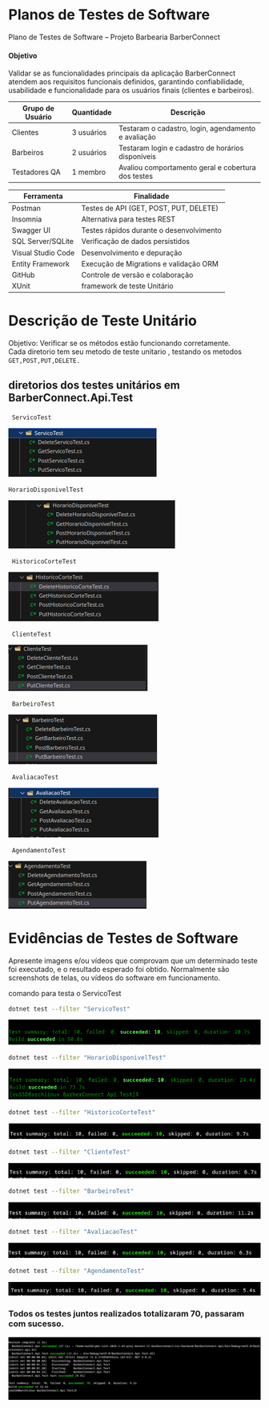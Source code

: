 # Planos de Testes de Software

Plano de Testes de Software – Projeto Barbearia BarberConnect
#### Objetivo
Validar se as funcionalidades principais da aplicação BarberConnect atendem aos requisitos funcionais definidos, garantindo confiabilidade, usabilidade e funcionalidade para os usuários finais (clientes e barbeiros).


| Grupo de Usuário | Quantidade | Descrição                                           |
| ---------------- | ---------- | --------------------------------------------------- |
| Clientes         | 3 usuários | Testaram o cadastro, login, agendamento e avaliação |
| Barbeiros        | 2 usuários | Testaram login e cadastro de horários disponíveis   |
| Testadores QA    | 1 membro   | Avaliou comportamento geral e cobertura dos testes  |


| Ferramenta         | Finalidade                               |
| ------------------ | ---------------------------------------- |
| Postman            | Testes de API (GET, POST, PUT, DELETE)   |
| Insomnia           | Alternativa para testes REST             |
| Swagger UI         | Testes rápidos durante o desenvolvimento |
| SQL Server/SQLite  | Verificação de dados persistidos         |
| Visual Studio Code | Desenvolvimento e depuração              |
| Entity Framework   | Execução de Migrations e validação ORM   |
| GitHub             | Controle de versão e colaboração         |
| XUnit              | framework de teste Unitário              |


# Descrição de Teste Unitário
 Objetivo:
 Verificar se os métodos estão funcionando corretamente.<br>
 Cada diretorio tem seu metodo de teste unitario , testando os metodos ```GET,POST,PUT,DELETE.```

## diretorios dos testes unitários em BarberConnect.Api.Test
```
 ServicoTest
```
<img src="img/servicoTest.png" >

```
HorarioDisponivelTest
```
<img src="img/HorarioDisponivelTest.png" >

```
 HistoricoCorteTest
```
<img src="img/evHistoricoCorte.png" >

```
 ClienteTest
```
<img src="img/clienteTest.png" >

```
 BarbeiroTest
```
<img src="img/barbeiroTest.png" >

```
 AvaliacaoTest
```
<img src="img/avaliacaoTEst.png" >

```
 AgendamentoTest
```
<img src="img/agendamentoTest.png" >

# Evidências de Testes de Software

Apresente imagens e/ou vídeos que comprovam que um determinado teste foi executado, e o resultado esperado foi obtido. Normalmente são screenshots de telas, ou vídeos do software em funcionamento.

comando para testa o ServicoTest
```bash
dotnet test --filter "ServicoTest"
```

<img src="img/evServicoTest.png" >

```bash
dotnet test --filter "HorarioDisponivelTest"
```

<img src="img/evHorarioDisponivel.png" >



```bash
dotnet test --filter "HistoricoCorteTest"
```

<img src="img/ev2HistoricoCorteKitty.png" >


```bash
dotnet test --filter "ClienteTest"
```
<img src="img/evClienteTest.png" >


```bash
dotnet test --filter "BarbeiroTest"
```
<img src="img/evBarbeiroTest.png" >


```bash
dotnet test --filter "AvaliacaoTest"
```
<img src="img/evAvaliacaoTest.png" >



```bash
dotnet test --filter "AgendamentoTest"
```
<img src="img/evAgendamentoTest.png" >



### Todos os testes juntos realizados totalizaram 70, passaram com sucesso.
<img src="img/TodosOsTest.png" >
